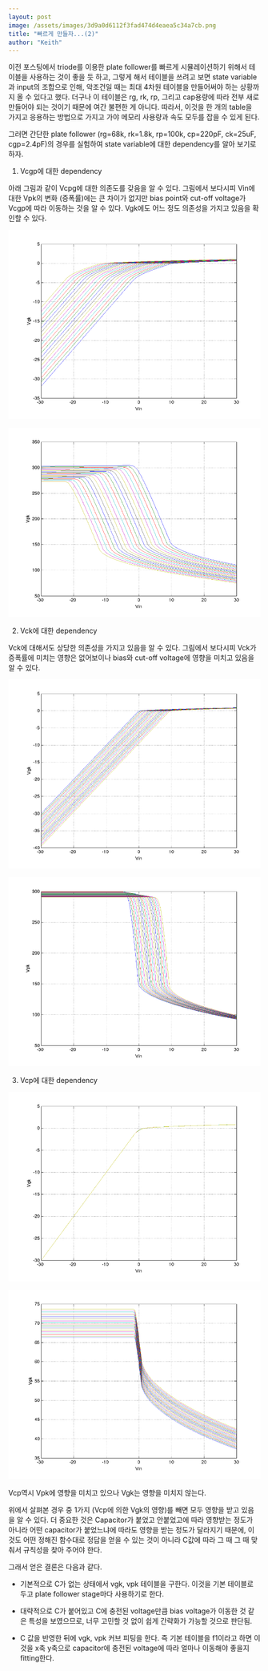 ```yaml
---
layout: post
image: /assets/images/3d9a0d6112f3fad474d4eaea5c34a7cb.png
title: "빠르게 만들자...(2)"
author: "Keith"
---
```



이전 포스팅에서 triode를 이용한 plate follower를 빠르게 시뮬레이션하기 위해서 테이블을 사용하는 것이 좋을 듯 하고, 그렇게 해서 테이블을 쓰려고 보면 state variable과 input의 조합으로 인해, 악조건일 때는 최대 4차원 테이블을 만들어써야 하는 상황까지 올 수 있다고 했다. 더구나 이 테이블은 rg, rk, rp, 그리고 cap용량에 따라 전부 새로 만들어야 되는 것이기 때문에 여간 불편한 게 아니다. 따라서, 이것을 한 개의 table을 가지고 응용하는 방법으로 가지고 가야 메모리 사용량과 속도 모두를 잡을 수 있게 된다.




그러면 간단한 plate follower (rg=68k, rk=1.8k, rp=100k, cp=220pF, ck=25uF, cgp=2.4pF)의 경우를 실험하여 state variable에 대한 dependency를 알아 보기로 하자.




1) Vcgp에 대한 dependency




아래 그림과 같이 Vcpg에 대한 의존도를 갖음을 알 수 있다. 그림에서 보다시피 Vin에 대한 Vpk의 변화 (증폭률)에는 큰 차이가 없지만 bias point와 cut-off voltage가 Vcgp에 따라 이동하는 것을 알 수 있다. Vgk에도 어느 정도 의존성을 가지고 있음을 확인할 수 있다.






![image](/assets/images/3d9a0d6112f3fad474d4eaea5c34a7cb.png)



![image](/assets/images/160b81be262c14deb46c4c383d666aa7.png)










2) Vck에 대한 dependency




Vck에 대해서도 상당한 의존성을 가지고 있음을 알 수 있다. 그림에서 보다시피 Vck가 증폭률에 미치는 영향은 없어보이나 bias와 cut-off voltage에 영향을 미치고 있음을 알 수 있다.






![image](/assets/images/405171da3cfa0b58401044504d68722c.png)



![image](/assets/images/a06739afa3eb156a540a7f3f3bcacdf0.png)

3) Vcp에 대한 dependency






![image](/assets/images/2fc20667d99ce429c5e45ce3fd8f9790.png)



![image](/assets/images/7829a238377224aff378b45019713245.png)







Vcp역시 Vpk에 영향을 미치고 있으나 Vgk는 영향을 미치지 않는다. 




위에서 살펴본 경우 중 1가지 (Vcp에 의한 Vgk의 영향)를 빼면 모두 영향을 받고 있음을 알 수 있다. 더 중요한 것은 Capacitor가 붙었고 안붙었고에 따라 영향받는 정도가 아니라 어떤 capacitor가 붙었느냐에 따라도 영향을 받는 정도가 달라지기 때문에, 이것도 어떤 정해진 함수대로 정답을 얻을 수 있는 것이 아니라 C값에 따라 그 때 그 때 맞춰서 규칙성을 찾아 주어야 한다.




그래서 얻은 결론은 다음과 같다.




- 기본적으로 C가 없는 상태에서 vgk, vpk 테이블을 구한다. 이것을 기본 테이블로 두고 plate follower stage마다 사용하기로 한다.

- 대략적으로 C가 붙어있고 C에 충전된 voltage만큼 bias voltage가 이동한 것 같은 특성을 보였으므로, 너무 고민할 것 없이 쉽게 간략화가 가능할 것으로 판단됨.

- C 값을 반영한 뒤에 vgk, vpk 커브 피팅을 한다. 즉 기본 테이블을 f1이라고 하면 이것을 x축 y축으로 capacitor에 충전된 voltage에 따라 얼마나 이동해야 좋을지 fitting한다. 











